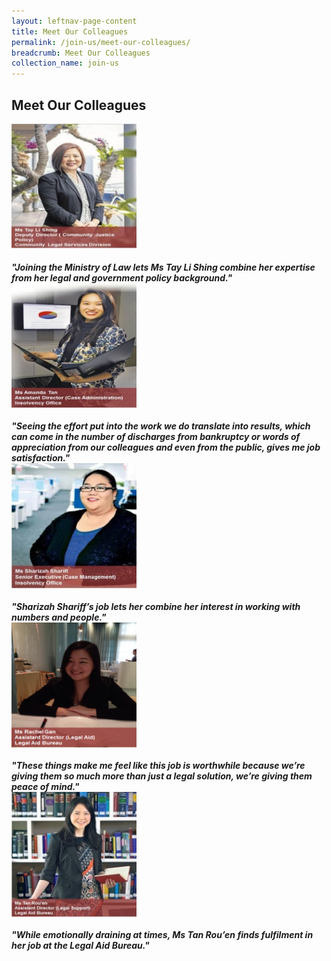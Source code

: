 ```yaml
---
layout: leftnav-page-content
title: Meet Our Colleagues
permalink: /join-us/meet-our-colleagues/
breadcrumb: Meet Our Colleagues
collection_name: join-us
---
```


<style>
  .image {width: 200px;}
  .image a img {max-width: 100%;}
</style>

Meet Our Colleagues
---

<div class="image"><a href="#"><img src="/images/1456125355571.jpg/"></a></div><br>

<b>
  <i>"Joining the Ministry of Law lets Ms Tay Li Shing combine her expertise from her legal and government policy background."</i>
</b>

<div class="image"><a href="#"><img src="/images/1456125329440.jpg/"></a></div><br>

<b>
  <i>"Seeing the effort put into the work we do translate into results, which can come in the number of discharges from bankruptcy or words of appreciation from our colleagues and even from the public, gives me job satisfaction."</i>
</b>

<div class="image"><a href="#"><img src="/images/1456122154676.jpg/"></a></div><br>

<b>
  <i>
"Sharizah Shariff’s job lets her combine her interest in working with numbers and people."</i>
</b>

<div class="image"><a href="#"><img src="/images/1458223822886.png/"></a></div><br>

<b>
  <i>
"These things make me feel like this job is worthwhile because we’re giving them so much more than just a legal solution, we’re giving them peace of mind."</i>
</b>

<div class="image"><a href="#"><img src="/images/1467709579904.jpg/"></a></div><br>

<b>
  <i>"While emotionally draining at times, Ms Tan Rou’en finds fulfilment in her job at the Legal Aid Bureau."</i>
</b>
